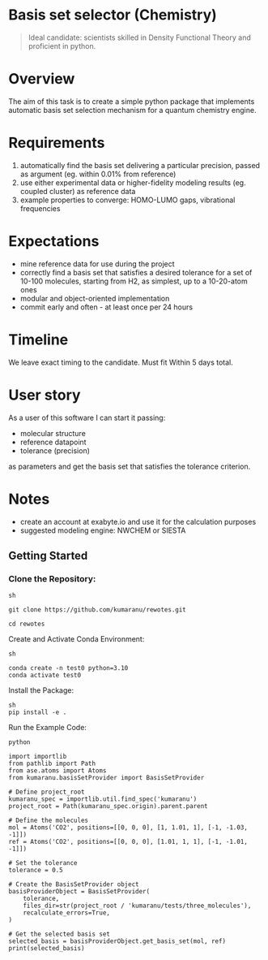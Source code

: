 # Basis set selector (Chemistry)

> Ideal candidate: scientists skilled in Density Functional Theory and proficient in python.

# Overview

The aim of this task is to create a simple python package that implements automatic basis set selection mechanism for a quantum chemistry engine.

# Requirements

1. automatically find the basis set delivering a particular precision, passed as argument (eg. within 0.01% from reference)
1. use either experimental data or higher-fidelity modeling results (eg. coupled cluster) as reference data
1. example properties to converge: HOMO-LUMO gaps, vibrational frequencies

# Expectations

- mine reference data for use during the project
- correctly find a basis set that satisfies a desired tolerance for a set of 10-100 molecules, starting from H2, as simplest, up to a 10-20-atom ones
- modular and object-oriented implementation
- commit early and often - at least once per 24 hours

# Timeline

We leave exact timing to the candidate. Must fit Within 5 days total.

# User story

As a user of this software I can start it passing:

- molecular structure
- reference datapoint
- tolerance (precision)

as parameters and get the basis set that satisfies the tolerance criterion.

# Notes

- create an account at exabyte.io and use it for the calculation purposes
- suggested modeling engine: NWCHEM or SIESTA

## Getting Started

### Clone the Repository:

```
sh

git clone https://github.com/kumaranu/rewotes.git

cd rewotes
```
Create and Activate Conda Environment:
```
sh

conda create -n test0 python=3.10
conda activate test0
```
Install the Package:
```
sh
pip install -e .
```
Run the Example Code:
```
python

import importlib
from pathlib import Path
from ase.atoms import Atoms
from kumaranu.basisSetProvider import BasisSetProvider

# Define project_root
kumaranu_spec = importlib.util.find_spec('kumaranu')
project_root = Path(kumaranu_spec.origin).parent.parent

# Define the molecules
mol = Atoms('CO2', positions=[[0, 0, 0], [1, 1.01, 1], [-1, -1.03, -1]])
ref = Atoms('CO2', positions=[[0, 0, 0], [1.01, 1, 1], [-1, -1.01, -1]])

# Set the tolerance
tolerance = 0.5

# Create the BasisSetProvider object
basisProviderObject = BasisSetProvider(
    tolerance,
    files_dir=str(project_root / 'kumaranu/tests/three_molecules'),
    recalculate_errors=True,
)

# Get the selected basis set
selected_basis = basisProviderObject.get_basis_set(mol, ref)
print(selected_basis)
```
